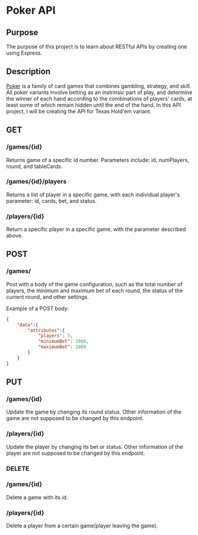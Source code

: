 #   Poker API

 ##  Purpose
The purpose of this project is to learn about RESTful APIs by creating one using Express.

 ##  Description
[Poker](https://en.wikipedia.org/wiki/Poker) is a family of card games that combines gambling, strategy, and skill. All poker variants involve betting as an instrinsic part of play, and determine the winner of each hand according to the combinations of players' cards, at least some of which remain hidden until the end of the hand. In this API project, I will be creating the API for Texas Hold'em variant.

 ##  GET

 ### /games/{id}
Returns game of a specific id number. Parameters include: id, numPlayers, round, and tableCards.

 ### /games/{id}/players
Returns a list of player in a specific game, with each individual player's parameter: id, cards, bet, and status.

 ### /players/{id}
Return a specific player in a specific game, with the parameter described above.

 ##  POST



 ### /games/
Post with a body of the game configuration, such as the total number of players, the minimum and maximum bet of each round, the status of the current round, and other settings.

 Example of a POST body:
```json
{
    "data":{
        "attributes":{
            "players": 5,
            "minimumBet": 1000,
            "maximumBet": 2000
        }
    }
}
```


 ##  PUT

 ### /games/{id}
Update the game by changing its round status. Other information of the game are not supposed to be changed by this endpoint.

 ### /players/{id}
Update the player by changing its bet or status. Other information of the player are not supposed to be changed by this endpoint.

 ### DELETE

 ### /games/{id}
Delete a game with its id.

 ### /players/{id}
Delete a player from a certain game(player leaving the game).
